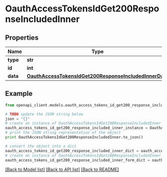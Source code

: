 # OauthAccessTokensIdGet200ResponseIncludedInner


## Properties
Name | Type | Description | Notes
------------ | ------------- | ------------- | -------------
**type** | **str** |  | [optional] 
**id** | **int** |  | [optional] 
**data** | [**OauthAccessTokensIdGet200ResponseIncludedInnerData**](OauthAccessTokensIdGet200ResponseIncludedInnerData.md) |  | [optional] 

## Example

```python
from openapi_client.models.oauth_access_tokens_id_get200_response_included_inner import OauthAccessTokensIdGet200ResponseIncludedInner

# TODO update the JSON string below
json = "{}"
# create an instance of OauthAccessTokensIdGet200ResponseIncludedInner from a JSON string
oauth_access_tokens_id_get200_response_included_inner_instance = OauthAccessTokensIdGet200ResponseIncludedInner.from_json(json)
# print the JSON string representation of the object
print OauthAccessTokensIdGet200ResponseIncludedInner.to_json()

# convert the object into a dict
oauth_access_tokens_id_get200_response_included_inner_dict = oauth_access_tokens_id_get200_response_included_inner_instance.to_dict()
# create an instance of OauthAccessTokensIdGet200ResponseIncludedInner from a dict
oauth_access_tokens_id_get200_response_included_inner_form_dict = oauth_access_tokens_id_get200_response_included_inner.from_dict(oauth_access_tokens_id_get200_response_included_inner_dict)
```
[[Back to Model list]](../README.md#documentation-for-models) [[Back to API list]](../README.md#documentation-for-api-endpoints) [[Back to README]](../README.md)


